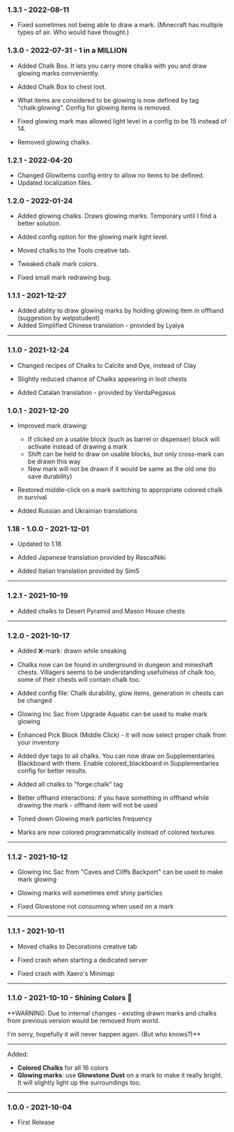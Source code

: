 ### 1.3.1 - 2022-08-11

- Fixed sometimes not being able to draw a mark. (Minecraft has multiple types of air. Who would have thought.)

### 1.3.0 - 2022-07-31 - 1 in a MILLION

- Added Chalk Box. It lets you carry more chalks with you and draw glowing marks conveniently.
- Added Chalk Box to chest loot.


- What items are considered to be glowing is now defined by tag "chalk:glowing". Config for glowing items is removed. 
- Fixed glowing mark max allowed light level in a config to be 15 instead of 14.


- Removed glowing chalks.

### 1.2.1 - 2022-04-20
- Changed GlowItems config entry to allow no items to be defined. 
- Updated localization files.

### 1.2.0 - 2022-01-24

- Added glowing chalks. Draws glowing marks. Temporary until I find a better solution.
- Added config option for the glowing mark light level.

- Moved chalks to the Tools creative tab.
- Tweaked chalk mark colors.
- Fixed small mark redrawing bug.

### 1.1.1 - 2021-12-27

- Added ability to draw glowing marks by holding glowing item in offhand (suggestion by welpstudent)
- Added Simplified Chinese translation - provided by Lyaiya

---

### 1.1.0 - 2021-12-24

- Changed recipes of Chalks to Calcite and Dye, instead of Clay
- Slightly reduced chance of Chalks appearing in loot chests


- Added Catalan translation - provided by VerdaPegasus

### 1.0.1 - 2021-12-20

- Improved mark drawing:
  - If clicked on a usable block (such as barrel or dispenser) block will activate instead of drawing a mark
  - Shift can be held to draw on usable blocks, but only cross-mark can be drawn this way
  - New mark will not be drawn if it would be same as the old one (to save durability)

- Restored middle-click on a mark switching to appropriate colored chalk in survival

- Added Russian and Ukrainian translations

### 1.18 - 1.0.0 - 2021-12-01

- Updated to 1.18

- Added Japanese translation provided by RascalNiki
- Added Italian translation provided by Sim5

---

### 1.2.1 - 2021-10-19

- Added chalks to Desert Pyramid and Mason House chests

---

### 1.2.0 - 2021-10-17

- Added ❌-mark: drawn while sneaking
- Chalks now can be found in underground in dungeon and mineshaft chests. Villagers seems to be understanding usefulness of chalk too, some of their chests will contain chalk too.
- Added config file: Chalk durability, glow items, generation in chests can be changed
- Glowing Inc Sac from Upgrade Aquatic can be used to make mark glowing


- Enhanced Pick Block (Middle Click) - it will now select proper chalk from your inventory 
- Added dye tags to all chalks. You can now draw on Supplementaries Blackboard with them. Enable colored_blackboard in Supplementaries config for better results. 
- Added all chalks to "forge:chalk" tag
- Better offhand interactions: if you have something in offhand while drawing the mark - offhand item will not be used


- Toned down Glowing mark particles frequency
- Marks are now colored programmatically instead of colored textures

---

### 1.1.2 - 2021-10-12

- Glowing Inc Sac from "Caves and Cliffs Backport" can be used to make mark glowing
- Glowing marks will sometimes emit shiny particles


- Fixed Glowstone not consuming when used on a mark

---

### 1.1.1 - 2021-10-11

- Moved chalks to Decorations creative tab

  
- Fixed crash when starting a dedicated server
- Fixed crash with Xaero's Minimap

---

### 1.1.0 - 2021-10-10 - Shining Colors 🌈
**WARNING: Due to internal changes - existing drawn marks and chalks from previous version would be removed from world. 

I'm sorry, hopefully it will never happen again. (But who knows?)** 

---

Added:
- **Colored Chalks** for all 16 colors
- **Glowing marks**: use **Glowstone Dust** on a mark to make it really bright. It will slightly light up the surroundings too.

---

### 1.0.0 - 2021-10-04
- First Release